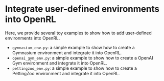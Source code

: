 # Integrate user-defined environments into OpenRL


Here, we provide several toy examples to show how to add user-defined environments into OpenRL.

- `gymnasium_env.py`: a simple example to show how to create a Gymnasium environment and integrate it into OpenRL.
- `openai_gym_env.py`: a simple example to show how to create a OpenAI Gym environment and integrate it into OpenRL.
- `pettingzoo_env.py`: a simple example to show how to create a PettingZoo environment and integrate it into OpenRL.
